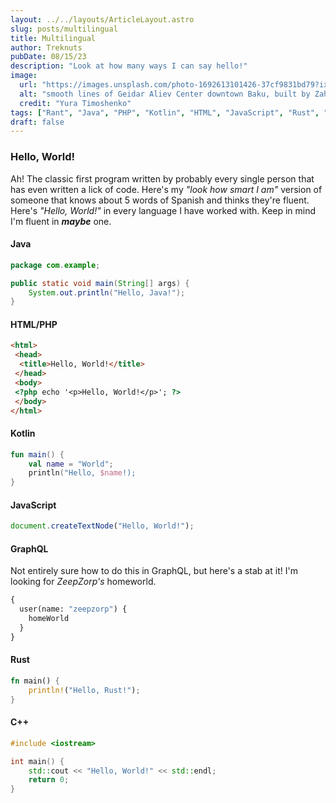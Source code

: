 ```yaml
---
layout: ../../layouts/ArticleLayout.astro
slug: posts/multilingual
title: Multilingual
author: Treknuts
pubDate: 08/15/23
description: "Look at how many ways I can say hello!"
image:
  url: "https://images.unsplash.com/photo-1692613101426-37cf9831bd79?ixlib=rb-4.0.3&ixid=M3wxMjA3fDB8MHxwaG90by1wYWdlfHx8fGVufDB8fHx8fA%3D%3D&auto=format&fit=crop&w=1974&q=80"
  alt: "smooth lines of Geidar Aliev Center downtown Baku, built by Zaha Hadid"
  credit: "Yura Timoshenko"
tags: ["Rant", "Java", "PHP", "Kotlin", "HTML", "JavaScript", "Rust", "C++"]
draft: false
---
```


### Hello, World!

Ah! The classic first program written by probably every single person that has even written a lick of code. Here's my _"look how smart I am"_ version of someone that knows about 5 words of Spanish and thinks they're fluent. Here's _"Hello, World!"_ in every language I have worked with. Keep in mind I'm fluent in **_maybe_** one.

#### Java

```java
package com.example;

public static void main(String[] args) {
    System.out.println("Hello, Java!");
}
```

#### HTML/PHP

```html
<html>
 <head>
  <title>Hello, World!</title>
 </head>
 <body>
 <?php echo '<p>Hello, World!</p>'; ?>
 </body>
</html>
```

#### Kotlin

```kotlin
fun main() {
    val name = "World";
    println("Hello, $name!);
}
```

#### JavaScript

```javascript
document.createTextNode("Hello, World!");
```

#### GraphQL

Not entirely sure how to do this in GraphQL, but here's a stab at it! I'm looking for _ZeepZorp's_ homeworld.

```graphql
{
  user(name: "zeepzorp") {
    homeWorld
  }
}
```

#### Rust

```rust
fn main() {
    println!("Hello, Rust!");
}
```

#### C++

```cpp
#include <iostream>

int main() {
    std::cout << "Hello, World!" << std::endl;
    return 0;
}
```
